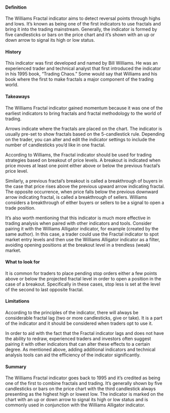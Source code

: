 #### Definition

The Williams Fractal indicator aims to detect reversal points through highs and lows. It’s known as being one of the first indicators to use fractals and bring it into the trading mainstream. Generally, the indicator is formed by five candlesticks or bars on the price chart and it’s shown with an up or down arrow to signal its high or low status.

#### History

This indicator was first developed and named by Bill Williams. He was an experienced trader and technical analyst that first introduced the indicator in his 1995 book, “Trading Chaos.” Some would say that Williams and his book where the first to make fractals a major component of the trading world.

#### Takeaways

The Williams Fractal indicator gained momentum because it was one of the earliest indicators to bring fractals and fractal methodology to the world of trading.

Arrows indicate where the fractals are placed on the chart. The indicator is usually pre-set to show fractals based on the 5-candlestick rule. Depending on the trader, you can alter and edit the indicator settings to include the number of candlesticks you’d like in one fractal.

According to Williams, the Fractal indicator should be used for trading strategies based on breakout of price levels. A breakout is indicated when price moves at least one point either above or below the previous fractal’s price level.

Similarly, a previous fractal’s breakout is called a breakthrough of buyers in the case that price rises above the previous upward arrow indicating fractal. The opposite occurrence, when price falls below the previous downward arrow indicating fractal, is called a breakthrough of sellers. Williams considers a breakthrough of either buyers or sellers to be a signal to open a trade position.

It’s also worth mentioning that this indicator is much more effective in trading analysis when paired with other indicators and tools. Consider pairing it with the Williams Alligator indicator, for example (created by the same author). In this case, a trader could use the Fractal indicator to spot market entry levels and then use the Williams Alligator indicator as a filter, avoiding opening positions at the breakout level in a trendless (weak) market.

#### What to look for

It is common for traders to place pending stop orders either a few points above or below the projected fractal level in order to open a position in the case of a breakout. Specifically in these cases, stop less is set at the level of the second to last opposite fractal.

#### Limitations

According to the principles of the indicator, there will always be considerable fractal lag (two or more candlesticks, give or take). It is a part of the indicator and it should be considered when traders opt to use it.

In order to aid with the fact that the Fractal indicator lags and does not have the ability to redraw, experienced traders and investors often suggest pairing it with other indicators that can alter these effects to a certain degree. As mentioned above, adding additional indicators and technical analysis tools can aid the efficiency of the indicator significantly.

#### Summary

The Williams Fractal indicator goes back to 1995 and it’s credited as being one of the first to combine fractals and trading. It’s generally shown by five candlesticks or bars on the price chart with the third candlestick always presenting as the highest high or lowest low. The indicator is marked on the chart with an up or down arrow to signal its high or low status and is commonly used in conjunction with the Williams Alligator indicator.